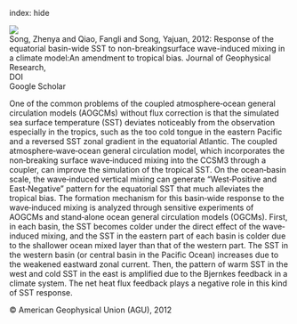 index: hide

<div class="Citation">
    <div class="Citation-thumb CitationThumb-linked"  data-href="https://doi.org/10.1029/2012jc007931">
      <img src="https://static.claimspace.cloud/climate-study-static/refs/thumbs/9/Song_et_al_2012-thumb.png" />
    </div>

  <div class="Citation-body">
    <div class="Citation-text">Song, Zhenya and Qiao, Fangli and Song, Yajuan, 2012: Response of the equatorial basin-wide SST to non-breakingsurface wave-induced mixing in a climate model:An amendment to tropical bias. <span class="Article-journal">Journal of Geophysical Research, </span><span class="Article-volume"></span></div>
    <div class="Citation-links">
      <div class="CitationLink" data-href="https://doi.org/10.1029/2012jc007931">
        <div class="CitationLink-icon CitationLink-Doi"></div>
        <div class="CitationLink-text">DOI</div>
      </div>
      <div class="CitationLink" data-href="https://scholar.google.com/scholar?q=10.1029/2012jc007931">
        <div class="CitationLink-icon CitationLink-Scholar"></div>
        <div class="CitationLink-text">Google Scholar</div>
      </div>
    </div>
  </div>
</div>

One of the common problems of the coupled atmosphere‐ocean general circulation models (AOGCMs) without flux correction is that the simulated sea surface temperature (SST) deviates noticeably from the observation especially in the tropics, such as the too cold tongue in the eastern Pacific and a reversed SST zonal gradient in the equatorial Atlantic. The coupled atmosphere‐wave‐ocean general circulation model, which incorporates the non‐breaking surface wave‐induced mixing into the CCSM3 through a coupler, can improve the simulation of the tropical SST. On the ocean‐basin scale, the wave‐induced vertical mixing can generate “West‐Positive and East‐Negative” pattern for the equatorial SST that much alleviates the tropical bias. The formation mechanism for this basin‐wide response to the wave‐induced mixing is analyzed through sensitive experiments of AOGCMs and stand‐alone ocean general circulation models (OGCMs). First, in each basin, the SST becomes colder under the direct effect of the wave‐induced mixing, and the SST in the eastern part of each basin is colder due to the shallower ocean mixed layer than that of the western part. The SST in the western basin (or central basin in the Pacific Ocean) increases due to the weakened eastward zonal current. Then, the pattern of warm SST in the west and cold SST in the east is amplified due to the Bjernkes feedback in a climate system. The net heat flux feedback plays a negative role in this kind of SST response.

<div class="Citation-copy">
&copy; American Geophysical Union (AGU), 2012
</div>